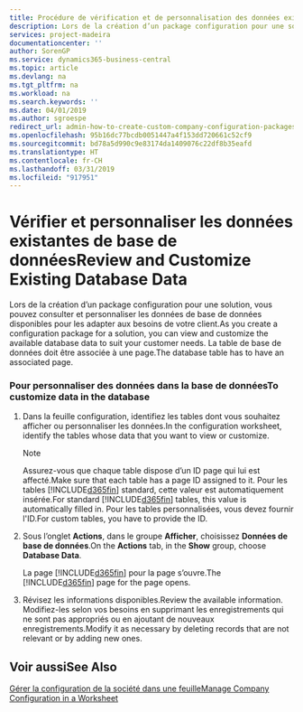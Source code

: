 ```yaml
---
title: Procédure de vérification et de personnalisation des données existantes de base de données | Microsoft Docs
description: Lors de la création d’un package configuration pour une solution, vous pouvez consulter et personnaliser les données de base de données disponibles pour les adapter aux besoins de votre client. La table de base de données doit être associée à une page.
services: project-madeira
documentationcenter: ''
author: SorenGP
ms.service: dynamics365-business-central
ms.topic: article
ms.devlang: na
ms.tgt_pltfrm: na
ms.workload: na
ms.search.keywords: ''
ms.date: 04/01/2019
ms.author: sgroespe
redirect_url: admin-how-to-create-custom-company-configuration-packages
ms.openlocfilehash: 95b16dc77bcdb0051447a4f153dd720661c52cf9
ms.sourcegitcommit: bd78a5d990c9e83174da1409076c22df8b35eafd
ms.translationtype: HT
ms.contentlocale: fr-CH
ms.lasthandoff: 03/31/2019
ms.locfileid: "917951"
---
```

# <a name="review-and-customize-existing-database-data"></a><span data-ttu-id="8a85d-104">Vérifier et personnaliser les données existantes de base de données</span><span class="sxs-lookup"><span data-stu-id="8a85d-104">Review and Customize Existing Database Data</span></span>
<span data-ttu-id="8a85d-105">Lors de la création d’un package configuration pour une solution, vous pouvez consulter et personnaliser les données de base de données disponibles pour les adapter aux besoins de votre client.</span><span class="sxs-lookup"><span data-stu-id="8a85d-105">As you create a configuration package for a solution, you can view and customize the available database data to suit your customer needs.</span></span> <span data-ttu-id="8a85d-106">La table de base de données doit être associée à une page.</span><span class="sxs-lookup"><span data-stu-id="8a85d-106">The database table has to have an associated page.</span></span>  

### <a name="to-customize-data-in-the-database"></a><span data-ttu-id="8a85d-107">Pour personnaliser des données dans la base de données</span><span class="sxs-lookup"><span data-stu-id="8a85d-107">To customize data in the database</span></span>  

1.  <span data-ttu-id="8a85d-108">Dans la feuille configuration, identifiez les tables dont vous souhaitez afficher ou personnaliser les données.</span><span class="sxs-lookup"><span data-stu-id="8a85d-108">In the configuration worksheet, identify the tables whose data that you want to view or customize.</span></span>  

    > [!NOTE]  
    >  <span data-ttu-id="8a85d-109">Assurez-vous que chaque table dispose d’un ID page qui lui est affecté.</span><span class="sxs-lookup"><span data-stu-id="8a85d-109">Make sure that each table has a page ID assigned to it.</span></span> <span data-ttu-id="8a85d-110">Pour les tables [!INCLUDE[d365fin](includes/d365fin_md.md)] standard, cette valeur est automatiquement insérée.</span><span class="sxs-lookup"><span data-stu-id="8a85d-110">For standard [!INCLUDE[d365fin](includes/d365fin_md.md)] tables, this value is automatically filled in.</span></span> <span data-ttu-id="8a85d-111">Pour les tables personnalisées, vous devez fournir l'ID.</span><span class="sxs-lookup"><span data-stu-id="8a85d-111">For custom tables, you have to provide the ID.</span></span>  

2.  <span data-ttu-id="8a85d-112">Sous l’onglet **Actions**, dans le groupe **Afficher**, choisissez **Données de base de données**.</span><span class="sxs-lookup"><span data-stu-id="8a85d-112">On the **Actions** tab, in the **Show** group, choose **Database Data**.</span></span>  

     <span data-ttu-id="8a85d-113">La page [!INCLUDE[d365fin](includes/d365fin_md.md)] pour la page s’ouvre.</span><span class="sxs-lookup"><span data-stu-id="8a85d-113">The [!INCLUDE[d365fin](includes/d365fin_md.md)] page for the page opens.</span></span>  

3.  <span data-ttu-id="8a85d-114">Révisez les informations disponibles.</span><span class="sxs-lookup"><span data-stu-id="8a85d-114">Review the available information.</span></span> <span data-ttu-id="8a85d-115">Modifiez-les selon vos besoins en supprimant les enregistrements qui ne sont pas appropriés ou en ajoutant de nouveaux enregistrements.</span><span class="sxs-lookup"><span data-stu-id="8a85d-115">Modify it as necessary by deleting records that are not relevant or by adding new ones.</span></span>  

## <a name="see-also"></a><span data-ttu-id="8a85d-116">Voir aussi</span><span class="sxs-lookup"><span data-stu-id="8a85d-116">See Also</span></span>  
 [<span data-ttu-id="8a85d-117">Gérer la configuration de la société dans une feuille</span><span class="sxs-lookup"><span data-stu-id="8a85d-117">Manage Company Configuration in a Worksheet</span></span>](admin-how-to-manage-company-configuration-in-a-worksheet.md)

